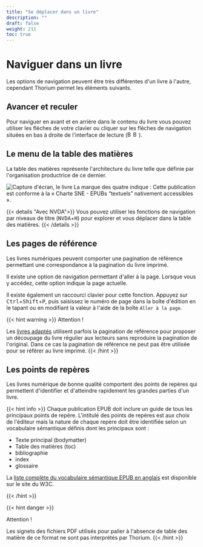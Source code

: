 ```yaml
---
title: "Se déplacer dans un livre"
description: ""
draft: false
weight: 211
toc: true
---
```


# Naviguer dans un livre
Les options de navigation peuvent être très différentes d'un livre à l'autre, cependant Thorium permet les éléments suivants.

## Avancer et reculer 

Pour naviguer en avant et en arrière dans le contenu du livre vous pouvez utiliser les fléches de votre clavier ou cliquer sur les flèches de navigation situées en bas à droite de l'interface de lecture (<span class="InlineIcons"><img src="/thorium-reader-doc/images/icons/baseline-arrow_left_ios-24px.svg" alt="Bouton Contenu précédent" width="15px"><img src="/thorium-reader-doc/images/icons/baseline-arrow_forward_ios-24px.svg" alt="Bouton Contenu suivant" width="15px"></span>).


## Le menu de la table des matières
La table des matières représente l'architecture du livre telle que définie par l'organisation productrice de ce dernier. 

<img src="/thorium-reader-doc/images/local-fr/thorium-bookinfo-a11ysummary.png" alt="Capture d'écran, le livre La marque des quatre indique : Cette publication est conforme à la « Charte SNE - EPUBs “textuels” nativement accessibles »."/>


{{< details "Avec NVDA">}}
Vous pouvez utiliser les fonctions de navigation par niveaux de titre (<kbd>NVDA</kbd>+<kbd>H</kbd>) pour explorer et vous déplacer dans la table des matières.
{{< /details >}}

## Les pages de référence

Les livres numériques peuvent comporter une pagination de référence permettant une correspondance à la pagination du livre imprimé. 

Il existe une option de navigation permettant d'aller à la page. Lorsque vous y accédez, cette option indique la page actuelle. 

Il existe également un raccourci clavier pour cette fonction. Appuyez sur <kbd>Ctrl</kbd>+<kbd>Shift</kbd>+<kbd>P</kbd>, puis saisissez le numéro de page dans la boîte d'édition en le tapant ou en modifiant la valeur à l'aide de la boîte `Aller à la page`.

{{< hint warning >}}
Attention ! 

Les <a href="/thorium-reader-doc/fr/400_ressources/420_glossary#AdaptedBooks">livres adaptés</a> utilisent parfois la pagination de référence pour proposer un découpage du livre régulier aux lecteurs sans reproduire la pagination de l'original. Dans ce cas la pagination de référence ne peut pas être utilisée pour se référer au livre imprimé.
{{< /hint >}}

## Les points de repères

Les livres numérique de bonne qualité comportent des points de repères qui permettent d'identifier et d'atteindre rapidement les grandes parties d'un livre. 

{{< hint info >}}
Chaque publication EPUB doit inclure un guide de tous les principaux points de repère. L'intitulé des points de repères est aux choix de l'éditeur mais la nature de chaque repère doit être identifiée selon un vocabulaire sémantique définis dont les principaux sont :

* Texte principal (bodymatter)
* Table des matières (toc)
* bibliographie 
* index
* glossaire

La [liste complète du vocabulaire sémantique EPUB en anglais](https://www.w3.org/TR/epub-ssv/) est disponible sur le site du W3C.

{{< /hint >}}

{{< hint danger >}}

Attention ! 

Les signets des fichiers PDF utilisés pour palier à l'absence de table des matière de ce format ne sont pas interprétés par Thorium.
{{< /hint >}}

<!-- Ne fonctionne pas
## Déplacement entre les chapitres sans utiliser la Table des matières

Utilisez `Ctrl + fléche droite`
-->